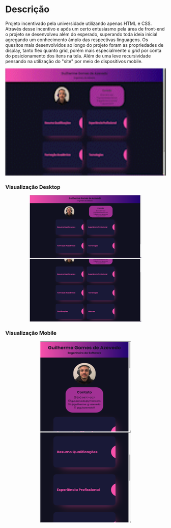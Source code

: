 # Descrição
Projeto incentivado pela universidade utilizando apenas HTML e CSS. Através desse incentivo e após um certo entusiasmo pela área de front-end o projeto se desenvolveu além do esperado, superando toda ideia inicial agregando um conhecimento âmplo das respectivas linguagens. 
Os quesitos mais desenvolvidos ao longo do projeto foram as propriedades de display, tanto flex quanto grid, porém mais especialmente o *grid* por conta do posicionamento dos itens na tela. Além de uma leve recursividade pensando na utilização do "site" por meio de dispositivos mobile.

<center><img width="600px" height="337px" src="assets/gif_apresentacao.gif"></center>

### Visualização Desktop

<center>
<img width="350px" height="197px" src="assets/apresentacao_curriculo1.png">
<img width="350px" height="197px" src="assets/apresentacao_curriculo2.png">
</center>

### Visualização Mobile

<center>
<img width="284px" height="283px" src="assets/recursividade1.png">
<img width="284px" height="283px" src="assets/recursividade2.png">
</center>

